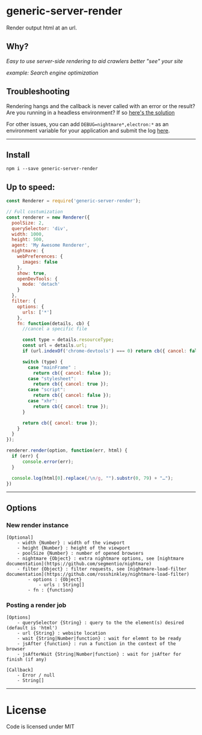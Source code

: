 # generic-server-render
Render output html at an url.

## Why?
 *Easy to use server-side rendering to aid crawlers better "see" your site*

_example:  Search engine optimization_

## Troubleshooting

Rendering hangs and the callback is never called with an error or the result? Are you running in a headless environment? If so [here's the solution](https://github.com/segmentio/nightmare/issues/224)

For other issues, you can add `DEBUG=nightmare*,electron:*` as an environment variable for your application and submit the log [here](https://github.com/legraphista/node-generic-server-render/issues/new).

___
## Install
 `npm i --save generic-server-render`

## Up to speed:

```javascript
const Renderer = require('generic-server-render');

// Full costumization
const renderer = new Renderer({
  poolSize: 2,
  querySelector: 'div',
  width: 1000,
  height: 500,
  agent: 'My Awesome Renderer',
  nightmare: {
    webPreferences: {
      images: false
    },
    show: true,
    openDevTools: {
      mode: 'detach'
    }
  },
  filter: {
    options: {
      urls: ['*']
    },
    fn: function(details, cb) {
      //cancel a specific file

      const type = details.resourceType;
      const url = details.url;
      if (url.indexOf('chrome-devtools') === 0) return cb({ cancel: false });

      switch (type) {
        case "mainFrame" :
          return cb({ cancel: false });
        case "stylesheet":
          return cb({ cancel: true });
        case "script":
          return cb({ cancel: false });
        case "xhr":
          return cb({ cancel: true });
      }

      return cb({ cancel: true });
    }
  }
});

renderer.render(option, function(err, html) {
  if (err) {
      console.error(err);
  }

  console.log(html[0].replace(/\n/g, "").substr(0, 79) + "…");
})

```
___
## Options
### New render instance

    [Optional]
        - width {Number} : width of the viewport
        - height {Number} : height of the viewport
        - poolSize {Number} : number of opened browsers
        - nightmare {Object} : extra nightmare options, see [nightmare documentation](https://github.com/segmentio/nightmare)
        - filter {Object} : filter requests, see [nightmare-load-filter documentation](https://github.com/rosshinkley/nightmare-load-filter)
            - options : {Object}
                - urls : String[]
            - fn : {function}

### Posting a render job

    [Options]
        - querySelector {String} : query to the the element(s) desired (default is 'html')
        - url {String} : website location
        - wait {String|Number|function} : wait for elemnt to be ready
        - jsAfter {function} : run a function in the context of the browser
        - jsAfterWait {String|Number|function} : wait for jsAfter for finish (if any)

    [Callback]
        - Error / null
        - String[]

___
# License
Code is licensed under MIT
